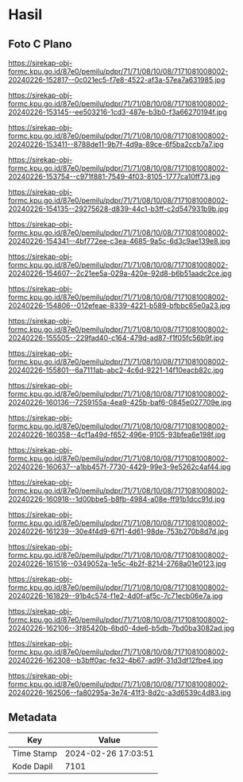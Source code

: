 # Hasil

## Foto C Plano

https://sirekap-obj-formc.kpu.go.id/87e0/pemilu/pdpr/71/71/08/10/08/7171081008002-20240226-152817--0c021ec5-f7e8-4522-af3a-57ea7a631985.jpg

https://sirekap-obj-formc.kpu.go.id/87e0/pemilu/pdpr/71/71/08/10/08/7171081008002-20240226-153145--ee503216-1cd3-487e-b3b0-f3a66270194f.jpg

https://sirekap-obj-formc.kpu.go.id/87e0/pemilu/pdpr/71/71/08/10/08/7171081008002-20240226-153411--8788de11-9b7f-4d9a-89ce-6f5ba2ccb7a7.jpg

https://sirekap-obj-formc.kpu.go.id/87e0/pemilu/pdpr/71/71/08/10/08/7171081008002-20240226-153754--c971f881-7549-4f03-8105-1777ca10ff73.jpg

https://sirekap-obj-formc.kpu.go.id/87e0/pemilu/pdpr/71/71/08/10/08/7171081008002-20240226-154135--29275628-d839-44c1-b3ff-c2d547931b9b.jpg

https://sirekap-obj-formc.kpu.go.id/87e0/pemilu/pdpr/71/71/08/10/08/7171081008002-20240226-154341--4bf772ee-c3ea-4685-9a5c-6d3c9ae139e8.jpg

https://sirekap-obj-formc.kpu.go.id/87e0/pemilu/pdpr/71/71/08/10/08/7171081008002-20240226-154607--2c21ee5a-029a-420e-92d8-b6b51aadc2ce.jpg

https://sirekap-obj-formc.kpu.go.id/87e0/pemilu/pdpr/71/71/08/10/08/7171081008002-20240226-154806--012efeae-8339-4221-b589-bfbbc65e0a23.jpg

https://sirekap-obj-formc.kpu.go.id/87e0/pemilu/pdpr/71/71/08/10/08/7171081008002-20240226-155505--229fad40-c164-479d-ad87-f1f05fc56b9f.jpg

https://sirekap-obj-formc.kpu.go.id/87e0/pemilu/pdpr/71/71/08/10/08/7171081008002-20240226-155801--6a7111ab-abc2-4c6d-9221-14f10eacb82c.jpg

https://sirekap-obj-formc.kpu.go.id/87e0/pemilu/pdpr/71/71/08/10/08/7171081008002-20240226-160136--7259155a-4ea9-425b-baf6-0845e027709e.jpg

https://sirekap-obj-formc.kpu.go.id/87e0/pemilu/pdpr/71/71/08/10/08/7171081008002-20240226-160358--4cf1a49d-f652-496e-9105-93bfea6e198f.jpg

https://sirekap-obj-formc.kpu.go.id/87e0/pemilu/pdpr/71/71/08/10/08/7171081008002-20240226-160637--a1bb457f-7730-4429-99e3-9e5262c4af44.jpg

https://sirekap-obj-formc.kpu.go.id/87e0/pemilu/pdpr/71/71/08/10/08/7171081008002-20240226-160918--1d00bbe5-b8fb-4984-a08e-ff91b1dcc91d.jpg

https://sirekap-obj-formc.kpu.go.id/87e0/pemilu/pdpr/71/71/08/10/08/7171081008002-20240226-161239--30e4f4d9-67f1-4d61-98de-753b270b8d7d.jpg

https://sirekap-obj-formc.kpu.go.id/87e0/pemilu/pdpr/71/71/08/10/08/7171081008002-20240226-161516--0349052a-1e5c-4b2f-8214-2768a01e0123.jpg

https://sirekap-obj-formc.kpu.go.id/87e0/pemilu/pdpr/71/71/08/10/08/7171081008002-20240226-161829--91b4c574-f1e2-4d0f-af5c-7c71ecb06e7a.jpg

https://sirekap-obj-formc.kpu.go.id/87e0/pemilu/pdpr/71/71/08/10/08/7171081008002-20240226-162106--3f85420b-6bd0-4de6-b5db-7bd0ba3082ad.jpg

https://sirekap-obj-formc.kpu.go.id/87e0/pemilu/pdpr/71/71/08/10/08/7171081008002-20240226-162308--b3bff0ac-fe32-4b67-ad9f-31d3df12fbe4.jpg

https://sirekap-obj-formc.kpu.go.id/87e0/pemilu/pdpr/71/71/08/10/08/7171081008002-20240226-162506--fa80295a-3e74-41f3-8d2c-a3d6539c4d83.jpg


## Metadata

| Key        | Value               |
| ---------- | ------------------- |
| Time Stamp | 2024-02-26 17:03:51 |
| Kode Dapil | 7101                |



